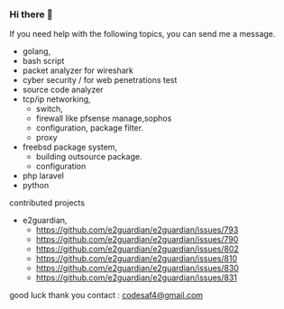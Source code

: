 ### Hi there 👋

If you need help with the following topics, you can send me a message.


* golang,
* bash script
* packet analyzer for wireshark
* cyber security / for web penetrations test
* source code analyzer
* tcp/ip networking,
  * switch,
  * firewall like pfsense manage,sophos 
  * configuration, package filter.
  * proxy
* freebsd package system,
  * building outsource package.
  * configuration
* php laravel
* python

contributed projects
* e2guardian,
  * https://github.com/e2guardian/e2guardian/issues/793
  * https://github.com/e2guardian/e2guardian/issues/790
  * https://github.com/e2guardian/e2guardian/issues/802
  * https://github.com/e2guardian/e2guardian/issues/810
  * https://github.com/e2guardian/e2guardian/issues/830
  * https://github.com/e2guardian/e2guardian/issues/831
             

good luck thank you
contact : codesaf4@gmail.com
<!--
**szrce/szrce** is a ✨ _special_ ✨ repository because its `README.md` (this file) appears on your GitHub profile.

Here are some ideas to get you started:

- 🔭 I’m currently working on ...
- 🌱 I’m currently learning ...
- 👯 I’m looking to collaborate on ...
- 🤔 I’m looking for help with ...
- 💬 Ask me about ...
- 📫 How to reach me: ...
- 😄 Pronouns: ...
- ⚡ Fun fact: ...
-->
